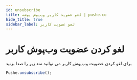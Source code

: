 ```yaml
---
id: unsubscribe
title: لغو عضویت کاربر وب‌پوش پوشه | pushe.co
hide_title: true
sidebar_label: لغو عضویت کاربر
---
```


# لغو کردن عضویت وب‌پوش کاربر

برای لغو کردن عضویت وب‌پوش کاربر می توانید متد زیر را صدا بزنید

```javascript
Pushe.unsubscribe();
```